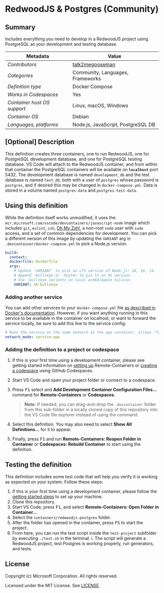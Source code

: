 # RedwoodJS & Postgres (Community)

## Summary

Includes everything you need to develop in a RedwoodJS project using PostgreSQL as your development and testing database.

| Metadata                    | Value                                                                        |
|---------------------------- | -----------------------------------------------------------------------------|
| *Contributors*              | [talk2megooseman](https://github.com/talk2MeGooseman)                                                  |
| *Categories*                | Community, Languages, Frameworks |
| *Definition type*           | Docker Compose                                                               |
| *Works in Codespaces*       | Yes                                                                     |
| *Container host OS support* | Linux, macOS, Windows                                                        |
| *Container OS*              | Debian                                          |
| *Languages, platforms*      | Node.js, JavaScript, PostgreSQL DB                             |

## [Optional] Description

This definition creates three containers, one to run RedwoodJS, one for PostgreSQL development database, and one for PostgreSQL testing database. VS Code will attach to the RedwoodJS container, and from within that container the PostgreSQL containers will be available on **`localhost`** port 5432. The development database is named `development_db` and the test database is named `test_db`, both with a user of `postgres` whose password is `postgres`, and if desired this may be changed in `docker-compose.yml`. Data is stored in a volume named `postgres-data` and `postgres-test-data`.

## Using this definition

While the definition itself works unmodified, it uses the `mcr.microsoft.com/vscode/devcontainers/javascript-node` image which includes `git`, `eslint`, `zsh`, [Oh My Zsh!](https://ohmyz.sh/), a non-root `node` user with `sudo` access, and a set of common dependencies for development. You can pick a different version of this image by updating the `VARIANT` arg in `.devcontainer/docker-compose.yml` to pick a Node.js version.

```yaml
build:
  context: .
  dockerfile: Dockerfile
  args:
    # Update 'VARIANT' to pick an LTS version of Node.js: 18, 16, 14.
    # Append -bullseye or -buster to pin to an OS version.
    # Use -bullseye variants on local arm64/Apple Silicon.
    VARIANT: 16-bullseye
```

### Adding another service

You can add other services to your `docker-compose.yml` file [as described in Docker's documentation](https://docs.docker.com/compose/compose-file/#service-configuration-reference). However, if you want anything running in this service to be available in the container on localhost, or want to forward the service locally, be sure to add this line to the service config:

```yaml
# Runs the service on the same network as the app container, allows "forwardPorts" in devcontainer.json function.
network_mode: service:app
```

### Adding the definition to a project or codespace

1. If this is your first time using a development container, please see getting started information on [setting up](https://aka.ms/vscode-remote/containers/getting-started) Remote-Containers or [creating a codespace](https://aka.ms/ghcs-open-codespace) using GitHub Codespaces.

2. Start VS Code and open your project folder or connect to a codespace.

3. Press <kbd>F1</kbd> select and **Add Development Container Configuration Files...** command for **Remote-Containers** or **Codespaces**.

   > **Note:** If needed, you can drag-and-drop the `.devcontainer` folder from this sub-folder in a locally cloned copy of this repository into the VS Code file explorer instead of using the command.

4. Select this definition. You may also need to select **Show All Definitions...** for it to appear.

5. Finally, press <kbd>F1</kbd> and run **Remote-Containers: Reopen Folder in Container** or **Codespaces: Rebuild Container** to start using the definition.

## Testing the definition

This definition includes some test code that will help you verify it is working as expected on your system. Follow these steps:

1. If this is your first time using a development container, please follow the [getting started steps](https://aka.ms/vscode-remote/containers/getting-started) to set up your machine.
2. Clone this repository.
3. Start VS Code, press <kbd>F1</kbd>, and select **Remote-Containers: Open Folder in Container...**
4. Select the `containers/redwoodjs-postgres` folder.
5. After the folder has opened in the container, press <kbd>F5</kbd> to start the project.
6. From here, you can run the test script inside the `test-project` subfolder by executing `./test.sh` in the terminal.
    i. The script will generate a RedwoodJS project, test Postgres is working properly, run generators, and tests.

## License

Copyright (c) Microsoft Corporation. All rights reserved.

Licensed under the MIT License. See [LICENSE](https://github.com/Microsoft/vscode-dev-containers/blob/main/LICENSE).
